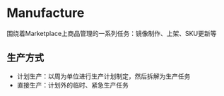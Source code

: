 # Manufacture

围绕着Marketplace上商品管理的一系列任务：镜像制作、上架、SKU更新等

## 生产方式

- 计划生产：以周为单位进行生产计划制定，然后拆解为生产任务
- 直接生产：计划外的临时、紧急生产任务


